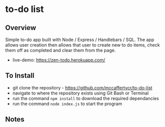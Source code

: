 # to-do list

## Overview
Simple to-do app built with Node / Express / Handlebars / SQL. The app allows user creation then allows that user to create new to do items, check them off as completed and clear them from the page.
* live-demo: https://zen-todo.herokuapp.com/

## To Install
* git clone the repository - https://github.com/mccaffertycr/to-do-list
* navigate to where the repository exists using Git Bash or Terminal
* run the command `npm install` to download the required dependancies
* run the command `node index.js` to start the program

## Notes
